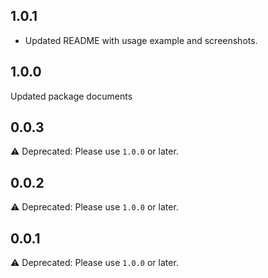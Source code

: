 ## 1.0.1
- Updated README with usage example and screenshots.

## 1.0.0
Updated package documents

## 0.0.3
⚠️ Deprecated: Please use `1.0.0` or later.  

## 0.0.2
⚠️ Deprecated: Please use `1.0.0` or later.

## 0.0.1
⚠️ Deprecated: Please use `1.0.0` or later.  